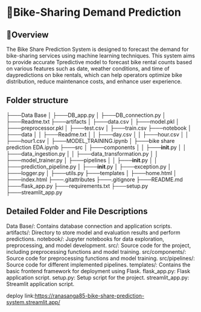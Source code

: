 # :bicyclist:Bike-Sharing Demand Prediction
## :briefcase:Overview
The Bike Share Prediction System is designed to forecast the demand for bike-sharing services using machine learning techniques. This system aims to provide accurate Tpredictive model to forecast bike rental counts based on various features such as date, weather conditions, and time of daypredictions on bike rentals, which can help operators optimize bike distribution, reduce maintenance costs, and enhance user experience.

## Folder structure
├───Data Base
│   ├───DB_app.py
 │   ├───DB_connection.py
 │   ├───Readme.txt
 ├───artifacts
 │   ├───data.csv
 │   ├───model.pkl
 │   ├───preprocessor.pkl
 │   ├───test.csv
 │   ├───train.csv
 ├───notebook
 │   ├───data
 │   │   ├───Readme.txt
 │   │   ├───day.csv
 │   │   ├───hour.csv
 │   │   ├───hour1.csv
 │   ├───MODEL_TRAINING.ipynb
 │   ├───bike share prediction EDA.ipynb
 ├───src
 │   ├───components
 │   │   ├───__init__.py
 │   │   ├───data_ingestion.py
 │   │   ├───data_transformation.py
 │   │   ├───model_trainer.py
 │   ├───pipelines
 │   │   ├───__init__.py
 │   │   ├───prediction_pipeline.py
 │   ├───__init__.py
 │   ├───exception.py
 │   ├───logger.py
 │   ├───utils.py
 ├───templates
 │   ├───home.html
 │   ├───index.html
 ├───.gitattributes
 ├───.gitignore
 ├───README.md
 ├───flask_app.py
 ├───requirements.txt
 ├───setup.py
 ├───streamlit_app.py 

## Detailed Folder and File Descriptions
Data Base/: Contains database connection and application scripts.
artifacts/: Directory to store model and evaluation results and perform predictions.
notebook/: Jupyter notebooks for data exploration, preprocessing, and model development.
src/: Source code for the project, including preprocessing functions and model training.
src/components/: Source code for preprocessing functions and model training.
src/pipelines/: Source code for different implemented pipelines.
templates/: Contains the basic frontend framework for deployment using Flask.
flask_app.py: Flask application script.
setup.py: Setup script for the project.
streamlit_app.py: Streamlit application script.

deploy link:https://ranasanga85-bike-share-prediction-system.streamlit.app/
